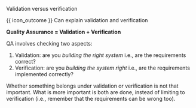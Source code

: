 <span id="title">Validation versus verification</span>

<span id="prereqs"></span>

<span id="outcomes">{{ icon_outcome }} Can explain validation and verification</span>

<div id="body">

**Quality Assurance = Validation + Verification**

QA involves checking two aspects:

1. Validation: are you _building the right system_ i.e., are the requirements correct? 
2. Verification: are you _building the system right_ i.e., are the requirements implemented correctly?

Whether something belongs under validation or verification is not that important. What is more important is both are done, instead of limiting to verification (i.e., remember that the requirements can be wrong too).

</div>

<div id="extras">

<include src="exercises.md" />

</div>
